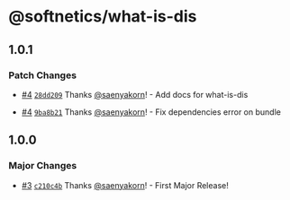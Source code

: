 # @softnetics/what-is-dis

## 1.0.1

### Patch Changes

- [#4](https://github.com/softnetics/what-is-dis/pull/4) [`28dd209`](https://github.com/softnetics/what-is-dis/commit/28dd209298cd6bce47e9a06fa469ca6f67c08a13) Thanks [@saenyakorn](https://github.com/saenyakorn)! - Add docs for what-is-dis

- [#4](https://github.com/softnetics/what-is-dis/pull/4) [`9ba8b21`](https://github.com/softnetics/what-is-dis/commit/9ba8b213bfd446254b88467fd0207f409f01ea60) Thanks [@saenyakorn](https://github.com/saenyakorn)! - Fix dependencies error on bundle

## 1.0.0

### Major Changes

- [#3](https://github.com/softnetics/what-is-dis/pull/3) [`c210c4b`](https://github.com/softnetics/what-is-dis/commit/c210c4b975221576f29f2603dd65735d5ec4e0c8) Thanks [@saenyakorn](https://github.com/saenyakorn)! - First Major Release!
